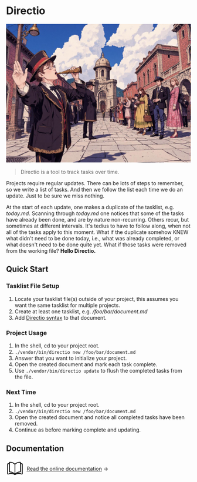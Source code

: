 <!--
id: readme
tags: ''
-->

# Directio

![Directio](../../images/directio.jpg)

> Directio is a tool to track tasks over time.

Projects require regular updates. There can be lots of steps to remember, so we write a list of tasks. And then we follow the list each time we do an update. Just to be sure we miss nothing.

At the start of each update, one makes a duplicate of the tasklist, e.g. _today.md_. Scanning through _today.md_ one notices that some of the tasks have already been done, and are by nature non-recurring. Others recur, but sometimes at different intervals. It's tedius to have to follow along, when not all of the tasks apply to this moment. What if the duplicate somehow KNEW what didn't need to be done today, i.e., what was already completed, or what doesn't need to be done quite yet. What if those tasks were removed from the working file? **Hello Directio.**

## Quick Start

### Tasklist File Setup

1. Locate your tasklist file(s) outside of your project, this assumes you want the same tasklist for multiple projects.
2. Create at least one tasklist, e.g. _/foo/bar/document.md_
3. Add [Directio syntax](@syntax) to that document.

### Project Usage

1. In the shell, cd to your project root.
2. `./vendor/bin/directio new /foo/bar/document.md`
3. Answer that you want to initialize your project.
4. Open the created document and mark each task complete.
5. Use `./vendor/bin/directio update` to flush the completed tasks from the file.

### Next Time

1. In the shell, cd to your project root.
2. `./vendor/bin/directio new /foo/bar/document.md`
3. Open the created document and notice all completed tasks have been removed.
4. Continue as before marking complete and updating.

## Documentation

<div style="display:flex;align-items:end">
<svg width="48" height="48" viewBox="0 0 24 24" fill="none" xmlns="http://www.w3.org/2000/svg"><path fill="#fff" d="M0 0h24v24H0z"/><path d="M12 6.91c-1.1-1.401-2.796-2.801-6.999-2.904A.491.491 0 0 0 4.5 4.5v12.097c0 .276.225.493.501.502 4.203.137 5.899 2 6.999 3.401m0-13.59c1.1-1.401 2.796-2.801 6.999-2.904a.487.487 0 0 1 .501.489v12.101a.51.51 0 0 1-.501.503c-4.203.137-5.899 2-6.999 3.401m0-13.59V20.5" stroke="#000" stroke-linejoin="round"/><path d="M19.235 6H21.5a.5.5 0 0 1 .5.5v13.039c0 .405-.477.673-.846.51-.796-.354-2.122-.786-3.86-.786C14.353 19.263 12 21 12 21s-2.353-1.737-5.294-1.737c-1.738 0-3.064.432-3.86.785-.37.164-.846-.104-.846-.509V6.5a.5.5 0 0 1 .5-.5h2.265" stroke="#000" stroke-linejoin="round"/></svg>&nbsp;&nbsp;

[Read the online documentation](https://aklump.github.io/directio/pages/general/readme.html) &rarr;

</div>
